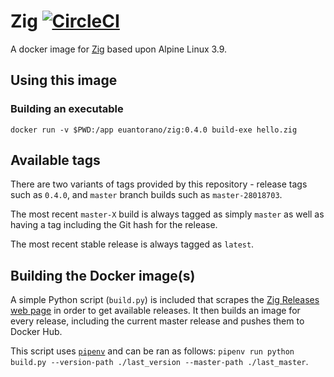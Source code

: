 # Zig [![CircleCI](https://circleci.com/gh/euantorano/docker-zig.svg?style=svg)](https://circleci.com/gh/euantorano/docker-zig)

A docker image for [Zig](https://ziglang.org) based upon Alpine Linux 3.9.

## Using this image

### Building an executable

```
docker run -v $PWD:/app euantorano/zig:0.4.0 build-exe hello.zig
```

## Available tags

There are two variants of tags provided by this repository - release tags such as `0.4.0`, and `master` branch builds such as `master-28018703`.

The most recent `master-X` build is always tagged as simply `master` as well as having a tag including the Git hash for the release.

The most recent stable release is always tagged as `latest`.

## Building the Docker image(s)

A simple Python script (`build.py`) is included that scrapes the [Zig Releases web page](https://ziglang.org/download/) in order to get available releases. It then builds an image for every release, including the current master release and pushes them to Docker Hub.

This script uses [`pipenv`](https://pipenv.readthedocs.io/en/latest/) and can be ran as follows: `pipenv run python build.py --version-path ./last_version --master-path ./last_master`.